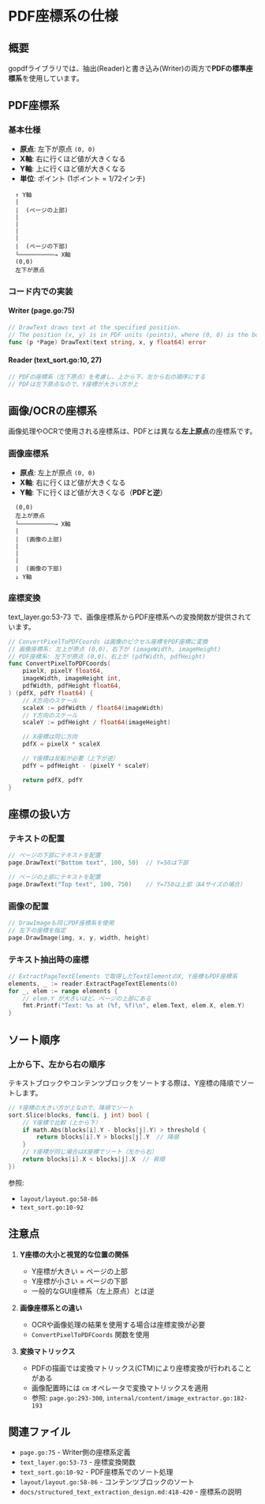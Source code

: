 # PDF座標系の仕様

## 概要

gopdfライブラリでは、抽出(Reader)と書き込み(Writer)の両方で**PDFの標準座標系**を使用しています。

## PDF座標系

### 基本仕様

- **原点**: 左下が原点 `(0, 0)`
- **X軸**: 右に行くほど値が大きくなる
- **Y軸**: 上に行くほど値が大きくなる
- **単位**: ポイント (1ポイント = 1/72インチ)

```
  ↑ Y軸
  |
  |  (ページの上部)
  |
  |
  |
  |
  |  (ページの下部)
  └──────────→ X軸
  (0,0)
  左下が原点
```

### コード内での実装

#### Writer (page.go:75)
```go
// DrawText draws text at the specified position.
// The position (x, y) is in PDF units (points), where (0, 0) is the bottom-left corner.
func (p *Page) DrawText(text string, x, y float64) error
```

#### Reader (text_sort.go:10, 27)
```go
// PDFの座標系（左下原点）を考慮し、上から下、左から右の順序にする
// PDFは左下原点なので、Y座標が大きい方が上
```

## 画像/OCRの座標系

画像処理やOCRで使用される座標系は、PDFとは異なる**左上原点**の座標系です。

### 画像座標系

- **原点**: 左上が原点 `(0, 0)`
- **X軸**: 右に行くほど値が大きくなる
- **Y軸**: 下に行くほど値が大きくなる（**PDFと逆**）

```
  (0,0)
  左上が原点
  └──────────→ X軸
  |
  |  (画像の上部)
  |
  |
  |
  |  (画像の下部)
  ↓ Y軸
```

### 座標変換

text_layer.go:53-73 で、画像座標系からPDF座標系への変換関数が提供されています。

```go
// ConvertPixelToPDFCoords は画像のピクセル座標をPDF座標に変換
// 画像座標系: 左上が原点 (0,0)、右下が (imageWidth, imageHeight)
// PDF座標系: 左下が原点 (0,0)、右上が (pdfWidth, pdfHeight)
func ConvertPixelToPDFCoords(
	pixelX, pixelY float64,
	imageWidth, imageHeight int,
	pdfWidth, pdfHeight float64,
) (pdfX, pdfY float64) {
	// X方向のスケール
	scaleX := pdfWidth / float64(imageWidth)
	// Y方向のスケール
	scaleY := pdfHeight / float64(imageHeight)

	// X座標は同じ方向
	pdfX = pixelX * scaleX

	// Y座標は反転が必要（上下が逆）
	pdfY = pdfHeight - (pixelY * scaleY)

	return pdfX, pdfY
}
```

## 座標の扱い方

### テキストの配置

```go
// ページの下部にテキストを配置
page.DrawText("Bottom text", 100, 50)  // Y=50は下部

// ページの上部にテキストを配置
page.DrawText("Top text", 100, 750)    // Y=750は上部（A4サイズの場合）
```

### 画像の配置

```go
// DrawImageも同じPDF座標系を使用
// 左下の座標を指定
page.DrawImage(img, x, y, width, height)
```

### テキスト抽出時の座標

```go
// ExtractPageTextElements で取得したTextElementのX, Y座標もPDF座標系
elements, _ := reader.ExtractPageTextElements(0)
for _, elem := range elements {
	// elem.Y が大きいほど、ページの上部にある
	fmt.Printf("Text: %s at (%f, %f)\n", elem.Text, elem.X, elem.Y)
}
```

## ソート順序

### 上から下、左から右の順序

テキストブロックやコンテンツブロックをソートする際は、Y座標の降順でソートします。

```go
// Y座標の大きい方が上なので、降順でソート
sort.Slice(blocks, func(i, j int) bool {
	// Y座標で比較（上から下）
	if math.Abs(blocks[i].Y - blocks[j].Y) > threshold {
		return blocks[i].Y > blocks[j].Y  // 降順
	}
	// Y座標が同じ場合はX座標でソート（左から右）
	return blocks[i].X < blocks[j].X  // 昇順
})
```

参照:
- `layout/layout.go:58-86`
- `text_sort.go:10-92`

## 注意点

1. **Y座標の大小と視覚的な位置の関係**
   - Y座標が大きい = ページの上部
   - Y座標が小さい = ページの下部
   - 一般的なGUI座標系（左上原点）とは逆

2. **画像座標系との違い**
   - OCRや画像処理の結果を使用する場合は座標変換が必要
   - `ConvertPixelToPDFCoords` 関数を使用

3. **変換マトリックス**
   - PDFの描画では変換マトリックス(CTM)により座標変換が行われることがある
   - 画像配置時には `cm` オペレータで変換マトリックスを適用
   - 参照: `page.go:293-300`, `internal/content/image_extractor.go:182-193`

## 関連ファイル

- `page.go:75` - Writer側の座標系定義
- `text_layer.go:53-73` - 座標変換関数
- `text_sort.go:10-92` - PDF座標系でのソート処理
- `layout/layout.go:58-86` - コンテンツブロックのソート
- `docs/structured_text_extraction_design.md:418-420` - 座標系の説明
